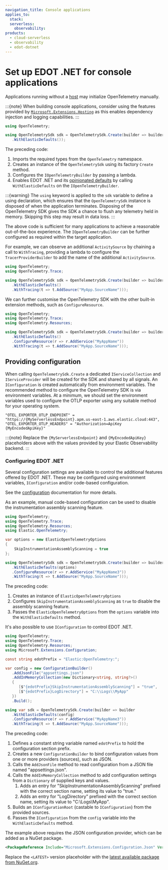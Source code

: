 ```yaml
---
navigation_title: Console applications
applies_to:
  stack:
  serverless:
    observability:
products:
  - cloud-serverless
  - observability
  - edot-dotnet
---
```


# Set up EDOT .NET for console applications

Applications running without a [host](https://learn.microsoft.com/dotnet/core/extensions/generic-host) may initialize
OpenTelemetry manually.

:::{note}
When building console applications, consider using the features provided by
[`Microsoft.Extensions.Hosting`](https://www.nuget.org/packages/microsoft.extensions.hosting) as this enables
dependency injection and logging capabilities.
:::

```csharp
using OpenTelemetry;

using OpenTelemetrySdk sdk = OpenTelemetrySdk.Create(builder => builder
   .WithElasticDefaults());
```

The preceding code:

1. Imports the required types from the `OpenTelemetry` namespace.
1. Creates an instance of the `OpenTelemetrySdk` using its factory `Create` method.
1. Configures the `IOpenTelemetryBuilder` by passing a lambda.
1. Enables EDOT .NET and its [opinionated defaults](edot-defaults) by calling `WithElasticDefaults` on the `IOpenTelemetryBuilder`.

:::{warning}
The `using` keyword is applied to the `sdk` variable to define a using declaration, which ensures that the
`OpenTelemetrySdk` instance is disposed of when the application terminates. Disposing of the OpenTelemetry SDK gives the
SDK a chance to flush any telemetry held in memory. Skipping this step may result in data loss.
:::

The above code is sufficient for many applications to achieve a reasonable out-of-the-box experience. The
`IOpenTelemetryBuilder` can be further configured as required within the target application. 

For example, we can observe an additional `ActivitySource` by chaining a call to `WithTracing`,
providing a lambda to configure the `TracerProviderBuilder` to add the name of the additional
`ActivitySource`.

```csharp
using OpenTelemetry;
using OpenTelemetry.Trace;

using OpenTelemetrySdk sdk = OpenTelemetrySdk.Create(builder => builder
   .WithElasticDefaults()
   .WithTracing(t => t.AddSource("MyApp.SourceName")));
```

We can further customise the OpenTelemetry SDK with the other built-in extension methods,
such as `ConfigureResource`.

```csharp
using OpenTelemetry;
using OpenTelemetry.Trace;
using OpenTelemetry.Resources;

using OpenTelemetrySdk sdk = OpenTelemetrySdk.Create(builder => builder
   .WithElasticDefaults()
   .ConfigureResource(r => r.AddService("MyAppName"))
   .WithTracing(t => t.AddSource("MyApp.SourceName")));
```

## Providing configuration

When calling `OpenTelemetrySdk.Create` a dedicated `IServiceCollection` and `IServiceProvider` will be created for the 
SDK and shared by all signals. An `IConfiguration` is created automatically from environment variables. The
recommended method to configure the OpenTelemetry SDK is via environment variables. At a minimum, we should set
the environment variables used to configure the OTLP exporter using any suitable method for your operating system.

```
"OTEL_EXPORTER_OTLP_ENDPOINT" = "https://{MyServerlessEndpoint}.apm.us-east-1.aws.elastic.cloud:443",
"OTEL_EXPORTER_OTLP_HEADERS" = "Authorization=ApiKey {MyEncodedApiKey}"
```

:::{note}
Replace the `{MyServerlessEndpoint}` and `{MyEncodedApiKey}` placeholders above with the values provided
by your Elastic Observability backend.
:::

### Configuring EDOT .NET

Several configuration settings are available to control the additional features offered by EDOT .NET.
These may be configured using environment variables, `IConfiguration` and/or code-based configuration.

See the [configuration](./../configuration) documentation for more details.

As an example, manual code-based configuration can be used to disable the instrumentation assembly scanning
feature.

```csharp
using OpenTelemetry;
using OpenTelemetry.Trace;
using OpenTelemetry.Resources;
using Elastic.OpenTelemetry;

var options = new ElasticOpenTelemetryOptions
{
	SkipInstrumentationAssemblyScanning = true
};

using OpenTelemetrySdk sdk = OpenTelemetrySdk.Create(builder => builder
   .WithElasticDefaults(options)
   .ConfigureResource(r => r.AddService("MyAppName3"))
   .WithTracing(t => t.AddSource("MyApp.SourceName")));
```

The preceding code:

1. Creates an instance of `ElasticOpenTelemetryOptions`
1. Configures `SkipInstrumentationAssemblyScanning` as `true` to disable the assembly scanning feature.
1. Passes the `ElasticOpenTelemetryOptions` from the `options` variable into the `WithElasticDefaults` method.

It's also possible to use `IConfiguration` to control EDOT .NET.

```csharp
using OpenTelemetry;
using OpenTelemetry.Trace;
using OpenTelemetry.Resources;
using Microsoft.Extensions.Configuration;

const string edotPrefix = "Elastic:OpenTelemetry:";

var config = new ConfigurationBuilder()
   .AddJsonFile("appsettings.json")
   .AddInMemoryCollection(new Dictionary<string, string?>()
   {
      [$"{edotPrefix}SkipInstrumentationAssemblyScanning"] = "true",
      [$"{edotPrefix}LogDirectory"] = "C:\\Logs\\MyApp"
   })
   .Build();

using var sdk = OpenTelemetrySdk.Create(builder => builder
   .WithElasticDefaults(config)
   .ConfigureResource(r => r.AddService("MyAppName3"))
   .WithTracing(t => t.AddSource("MyApp.SourceName")));
```

The preceding code:

1. Defines a constant string variable named `edotPrefix` to hold the configuration section prefix.
1. Creates a new `ConfigurationBuilder` to bind configuration values from one or more providers (sources), such as JSON.
1. Calls the `AddJsonFile` method to read configuration from a JSON file named "appsettings.json".
1. Calls the `AddInMemoryCollection` method to add configuration settings from a `Dictionary` of supplied keys and values.
   1. Adds an entry for "SkipInstrumentationAssemblyScanning" prefixed with the correct section name, setting its value to "true."
   1. Adds an entry for "LogDirectory" prefixed with the correct section name, setting its value to "C:\Logs\MyApp".
1. Builds an `IConfigurationRoot` (castable to `IConfiguration`) from the provided sources.
1. Passes the `IConfiguration` from the `config` variable into the `WithElasticDefaults` method.

The example above requires the JSON configuration provider, which can be added as a NuGet package.

```xml
<PackageReference Include="Microsoft.Extensions.Configuration.Json" Version="<LATEST>" />
```

Replace the `<LATEST>` version placeholder with the [latest available package from NuGet.org](https://www.nuget.org/packages/Microsoft.Extensions.Configuration.Json).